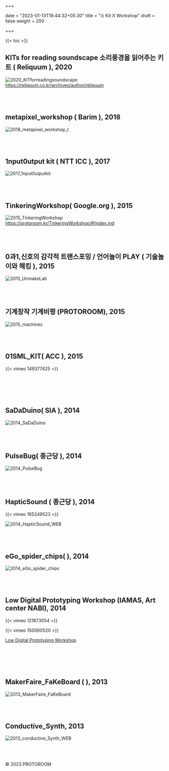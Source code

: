 +++

date = "2023-01-13T19:44:32+05:30"
title = "⊙ Kit X Workshop"
draft = false
weight = 200

+++

{{< toc >}}




## KITs for reading soundscape 소리풍경을 읽어주는 키트 ( Reliquum ), 2020
![2020_KITforreadingsoundscape](2020_KITforreadingsoundscape.jpg)
https://reliquum.co.kr/archives/author/reliquum
<br/><br/><br/><br/>

## metapixel_workshop ( Barim ), 2018
![2018_metapixel_workshop_t](2018_metapixel_workshop_t.png)
<br/><br/><br/><br/>


## 1nput0utput kit ( NTT ICC ), 2017
![2017_1nput0utputkit](2017_1nput0utputkit.png)
<br/><br/><br/><br/>


## TinkeringWorkshop( Google.org ), 2015
![2015_TinkeringWorkshop](2015_TinkeringWorkshop.png)https://protoroom.kr/TinkeringWorkshop/#!index.md
<br/><br/><br/><br/>


## 0과1,신호의 감각적 트랜스포밍 / 언어놀이 PLAY ( 기술놀이와 해킹 ), 2015
![2015_UnmakeLab](2015_UnmakeLab.jpg)
<br/><br/><br/><br/>


## 기계창작 기계비평 (PROTOROOM), 2015
![2015_machines](2015_machines.jpg)
<br/><br/><br/><br/>



## 01SML_KIT( ACC ), 2015
{{< vimeo 149377425 >}}

<br/><br/><br/><br/>



## SaDaDuino( SIA ), 2014
![2014_SaDaDuino](2014_SaDaDuino.png)
<br/><br/><br/><br/>


## PulseBug( 종근당 ), 2014
![2014_PulseBug](2014_PulseBug.jpg)
<br/><br/><br/><br/>


## HapticSound ( 종근당 ), 2014 
{{< vimeo 165249523 >}}

![2014_HapticSound_WEB](2014_HapticSound_WEB.jpg)
<br/><br/><br/><br/>



## eGo_spider_chips(  ), 2014
![2014_eGo_spider_chips](2014_eGo_spider_chips.jpg)
<br/><br/><br/><br/>


## Low Digital Prototyping Workshop (IAMAS, Art center NABI), 2014

{{< vimeo 121873054 >}}

 {{< vimeo 150060520 >}}

[ Low Digital Prototyping Workshop ](https://vimeo.com/hoonidaworkshop)

<br/><br/><br/><br/>




## MakerFaire_FaKeBoard ( ), 2013
![2013_MakerFaire_FaKeBoard](2013_MakerFaire_FaKeBoard.png)
<br/><br/><br/><br/>



## Conductive_Synth, 2013
![2013_conductive_Synth_WEB](2013_conductive_Synth_WEB.jpg)
<br/><br/><br/><br/>





© 2023 PROTOROOM

